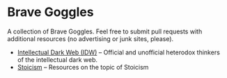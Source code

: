 # Brave Goggles

A collection of Brave Goggles. Feel free to submit pull requests with additional resources (no advertising or junk sites, please).

- [Intellectual Dark Web (IDW)](https://search.brave.com/goggles/discover?goggles_id=https%3A%2F%2Fraw.githubusercontent.com%2Fkogakure%2Fbrave-goggles%2Fmaster%2Fidw.goggles) – Official and unofficial heterodox thinkers of the intellectual dark web.
- [Stoicism](https://search.brave.com/goggles/discover?goggles_id=https%3A%2F%2Fraw.githubusercontent.com%2Fkogakure%2Fbrave-goggles%2Fmaster%2Fstoicism.goggles) – Resources on the topic of Stoicism
